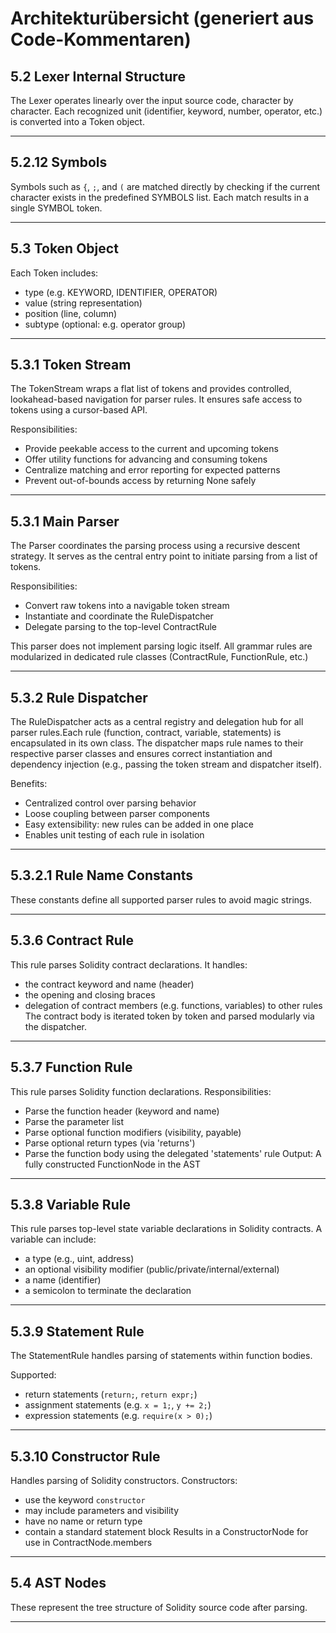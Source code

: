 # Architekturübersicht (generiert aus Code-Kommentaren)

## 5.2 Lexer Internal Structure

The Lexer operates linearly over the input source code, character by
character. Each recognized unit (identifier, keyword, number, operator, etc.)
is converted into a Token object.

---

## 5.2.12 Symbols

Symbols such as `{`, `;`, and `(` are matched directly by checking if the
current character exists in the predefined SYMBOLS list. Each match results
in a single SYMBOL token.

---

## 5.3 Token Object

Each Token includes:
- type (e.g. KEYWORD, IDENTIFIER, OPERATOR)
- value (string representation)
- position (line, column)
- subtype (optional: e.g. operator group)

---

## 5.3.1 Token Stream

The TokenStream wraps a flat list of tokens and provides controlled,
lookahead-based navigation for parser rules. It ensures safe access to
tokens using a cursor-based API.

Responsibilities:
- Provide peekable access to the current and upcoming tokens
- Offer utility functions for advancing and consuming tokens
- Centralize matching and error reporting for expected patterns
- Prevent out-of-bounds access by returning None safely

---

## 5.3.1 Main Parser

The Parser coordinates the parsing process using a recursive descent
strategy. It serves as the central entry point to initiate parsing from a
list of tokens.

Responsibilities:
- Convert raw tokens into a navigable token stream
- Instantiate and coordinate the RuleDispatcher
- Delegate parsing to the top-level ContractRule

This parser does not implement parsing logic itself.
All grammar rules are modularized in dedicated rule classes
(ContractRule, FunctionRule, etc.)

---

## 5.3.2 Rule Dispatcher

The RuleDispatcher acts as a central registry and delegation hub for
all parser rules.Each rule (function, contract, variable, statements)
is encapsulated in its own class. The dispatcher maps rule names to their
respective parser classes and ensures correct instantiation and dependency
injection (e.g., passing the token stream and dispatcher itself).

Benefits:
- Centralized control over parsing behavior
- Loose coupling between parser components
- Easy extensibility: new rules can be added in one place
- Enables unit testing of each rule in isolation

---

## 5.3.2.1 Rule Name Constants

These constants define all supported parser rules to avoid magic strings.

---

## 5.3.6 Contract Rule

This rule parses Solidity contract declarations. It handles:
- the contract keyword and name (header)
- the opening and closing braces
- delegation of contract members (e.g. functions, variables) to other rules
The contract body is iterated token by token and parsed modularly via
the dispatcher.

---

## 5.3.7 Function Rule

This rule parses Solidity function declarations.
Responsibilities:
- Parse the function header (keyword and name)
- Parse the parameter list
- Parse optional function modifiers (visibility, payable)
- Parse optional return types (via 'returns')
- Parse the function body using the delegated 'statements' rule
Output: A fully constructed FunctionNode in the AST

---

## 5.3.8 Variable Rule

This rule parses top-level state variable declarations in Solidity contracts.
A variable can include:
- a type (e.g., uint, address)
- an optional visibility modifier (public/private/internal/external)
- a name (identifier)
- a semicolon to terminate the declaration

---

## 5.3.9 Statement Rule

The StatementRule handles parsing of statements within function bodies.

Supported:
- return statements (`return;`, `return expr;`)
- assignment statements (e.g. `x = 1;`, `y += 2;`)
- expression statements (e.g. `require(x > 0);`)


---

## 5.3.10 Constructor Rule

Handles parsing of Solidity constructors.
Constructors:
- use the keyword `constructor`
- may include parameters and visibility
- have no name or return type
- contain a standard statement block
Results in a ConstructorNode for use in ContractNode.members

---

## 5.4 AST Nodes

These represent the tree structure of Solidity source code after parsing.

---

